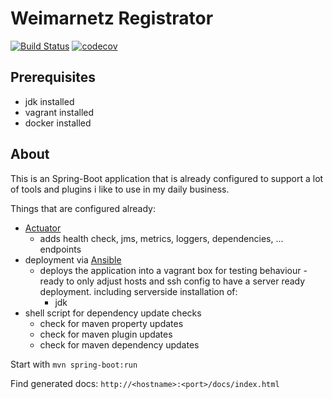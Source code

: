 Weimarnetz Registrator
====

[![Build Status](https://travis-ci.org/andibraeu/registrator.svg?branch=master)](https://travis-ci.org/andibraeu/registrator) [![codecov](https://codecov.io/gh/andibraeu/registrator/branch/master/graph/badge.svg)](https://codecov.io/gh/andibraeu/registrator)

Prerequisites
----
* jdk installed
* vagrant installed
* docker installed

About
----
This is an Spring-Boot application that is already configured to support a lot of tools and plugins i like to use in my daily business.

Things that are configured already:
* [Actuator](https://docs.spring.io/spring-boot/docs/current/reference/htmlsingle/#production-ready)
	* adds health check, jms, metrics, loggers, dependencies, ... endpoints
* deployment via [Ansible](https://www.ansible.com/)
	* deploys the application into a vagrant box for testing behaviour - ready to only adjust hosts and ssh config to 
	have a server ready deployment. including serverside installation of:
		* jdk
* shell script for dependency update checks
	* check for maven property updates
	* check for maven plugin updates
	* check for maven dependency updates

Start with ```mvn spring-boot:run```

Find generated docs: ```http://<hostname>:<port>/docs/index.html```
